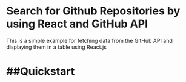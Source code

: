 # Search for Github Repositories by using React and GitHub API

This is a simple example for fetching data from the GitHub API and displaying them in a table using React.js

##Quickstart
==================================================
